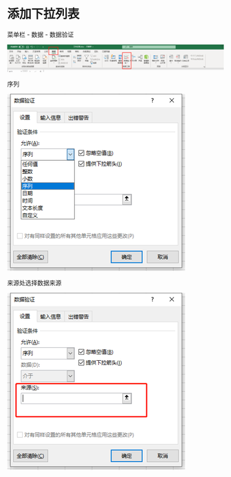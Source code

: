 # 添加下拉列表



菜单栏 - 数据 - 数据验证



![image-20210118113451952](https://raw.githubusercontent.com/supermanc88/ImageSources/master/image-20210118113451952.png)



序列

![image-20210118113542405](https://raw.githubusercontent.com/supermanc88/ImageSources/master/image-20210118113542405.png)



来源处选择数据来源

![image-20210118113607797](https://raw.githubusercontent.com/supermanc88/ImageSources/master/image-20210118113607797.png)
